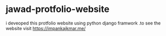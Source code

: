 # jawad-protfolio-website
i deveoped this protfolio website using python django framwork .to see the website visit https://impankajkmar.me/
